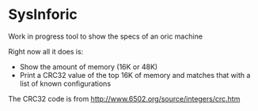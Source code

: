# SysInforic
Work in progress tool to show the specs of an oric machine

Right now all it does is:
- Show the amount of memory (16K or 48K)
- Print a CRC32 value of the top 16K of memory and matches that with a list of known configurations

The CRC32 code is from http://www.6502.org/source/integers/crc.htm
